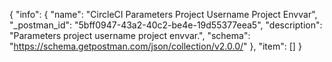 {
  "info": {
    "name": "CircleCI Parameters Project Username Project Envvar",
    "_postman_id": "5bff0947-43a2-40c2-be4e-19d55377eea5",
    "description": "Parameters project username project envvar.",
    "schema": "https://schema.getpostman.com/json/collection/v2.0.0/"
  },
  "item": []
}